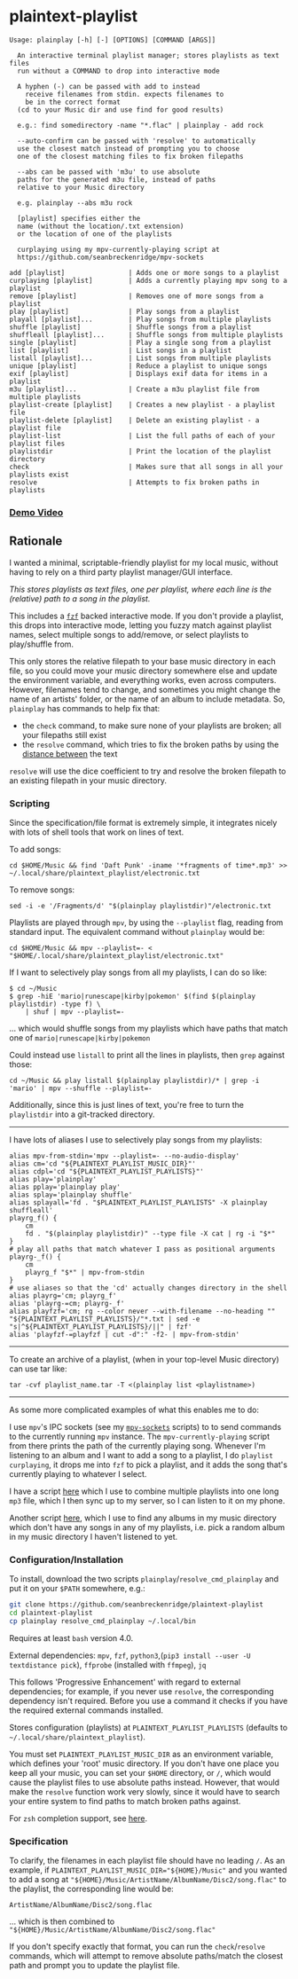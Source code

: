 # plaintext-playlist

```
Usage: plainplay [-h] [-] [OPTIONS] [COMMAND [ARGS]]

  An interactive terminal playlist manager; stores playlists as text files
  run without a COMMAND to drop into interactive mode

  A hyphen (-) can be passed with add to instead
	receive filenames from stdin. expects filenames to
	be in the correct format
  (cd to your Music dir and use find for good results)

  e.g.: find somedirectory -name "*.flac" | plainplay - add rock

  --auto-confirm can be passed with 'resolve' to automatically
  use the closest match instead of prompting you to choose
  one of the closest matching files to fix broken filepaths

  --abs can be passed with 'm3u' to use absolute
  paths for the generated m3u file, instead of paths
  relative to your Music directory

  e.g. plainplay --abs m3u rock

  [playlist] specifies either the
  name (without the location/.txt extension)
  or the location of one of the playlists

  curplaying using my mpv-currently-playing script at
  https://github.com/seanbreckenridge/mpv-sockets

add [playlist]                | Adds one or more songs to a playlist
curplaying [playlist]         | Adds a currently playing mpv song to a playlist
remove [playlist]             | Removes one of more songs from a playlist
play [playlist]               | Play songs from a playlist
playall [playlist]...         | Play songs from multiple playlists
shuffle [playlist]            | Shuffle songs from a playlist
shuffleall [playlist]...      | Shuffle songs from multiple playlists
single [playlist]             | Play a single song from a playlist
list [playlist]               | List songs in a playlist
listall [playlist]...         | List songs from multiple playlists
unique [playlist]             | Reduce a playlist to unique songs
exif [playlist]               | Displays exif data for items in a playlist
m3u [playlist]...             | Create a m3u playlist file from multiple playlists
playlist-create [playlist]    | Creates a new playlist - a playlist file
playlist-delete [playlist]    | Delete an existing playlist - a playlist file
playlist-list                 | List the full paths of each of your playlist files
playlistdir                   | Print the location of the playlist directory
check                         | Makes sure that all songs in all your playlists exist
resolve                       | Attempts to fix broken paths in playlists
```

### [Demo Video](https://sean.fish/p/plainplay_demo.mp4)

## Rationale

I wanted a minimal, scriptable-friendly playlist for my local music, without having to rely on a third party playlist manager/GUI interface.

_This stores playlists as text files, one per playlist, where each line is the (relative) path to a song in the playlist._

This includes a [`fzf`](https://github.com/junegunn/fzf) backed interactive mode. If you don't provide a playlist, this drops into interactive mode, letting you fuzzy match against playlist names, select multiple songs to add/remove, or select playlists to play/shuffle from.

This only stores the relative filepath to your base music directory in each file, so you could move your music directory somewhere else and update the environment variable, and everything works, even across computers. However, filenames tend to change, and sometimes you might change the name of an artists' folder, or the name of an album to include metadata. So, `plainplay` has commands to help fix that:

- the `check` command, to make sure none of your playlists are broken; all your filepaths still exist
- the `resolve` command, which tries to fix the broken paths by using the [distance between](https://github.com/life4/textdistance) the text

`resolve` will use the dice coefficient to try and resolve the broken filepath to an existing filepath in your music directory.

### Scripting

Since the specification/file format is extremely simple, it integrates nicely with lots of shell tools that work on lines of text.

To add songs:

`cd $HOME/Music && find 'Daft Punk' -iname '*fragments of time*.mp3' >> ~/.local/share/plaintext_playlist/electronic.txt`

To remove songs:

`sed -i -e '/Fragments/d' "$(plainplay playlistdir)"/electronic.txt`

Playlists are played through `mpv`, by using the `--playlist` flag, reading from standard input. The equivalent command without `plainplay` would be:

`cd $HOME/Music && mpv --playlist=- < "$HOME/.local/share/plaintext_playlist/electronic.txt"`

If I want to selectively play songs from all my playlists, I can do so like:

```
$ cd ~/Music
$ grep -hiE 'mario|runescape|kirby|pokemon' $(find $(plainplay playlistdir) -type f) \
	| shuf | mpv --playlist=-
```

... which would shuffle songs from my playlists which have paths that match one of `mario|runescape|kirby|pokemon`

Could instead use `listall` to print all the lines in playlists, then `grep` against those:

```
cd ~/Music && play listall $(plainplay playlistdir)/* | grep -i 'mario' | mpv --shuffle --playlist=-
```

Additionally, since this is just lines of text, you're free to turn the `playlistdir` into a git-tracked directory.

---

I have lots of aliases I use to selectively play songs from my playlists:

```
alias mpv-from-stdin='mpv --playlist=- --no-audio-display'
alias cm='cd "${PLAINTEXT_PLAYLIST_MUSIC_DIR}"'
alias cdpl='cd "${PLAINTEXT_PLAYLIST_PLAYLISTS}"'
alias play='plainplay'
alias pplay='plainplay play'
alias splay='plainplay shuffle'
alias splayall='fd . "$PLAINTEXT_PLAYLIST_PLAYLISTS" -X plainplay shuffleall'
playrg_f() {
	cm
	fd . "$(plainplay playlistdir)" --type file -X cat | rg -i "$*"
}
# play all paths that match whatever I pass as positional arguments
playrg-_f() {
	cm
	playrg_f "$*" | mpv-from-stdin
}
# use aliases so that the 'cd' actually changes directory in the shell
alias playrg='cm; playrg_f'
alias 'playrg-=cm; playrg-_f'
alias playfzf='cm; rg --color never --with-filename --no-heading "" "${PLAINTEXT_PLAYLIST_PLAYLISTS}/"*.txt | sed -e "s|^${PLAINTEXT_PLAYLIST_PLAYLISTS}/||" | fzf'
alias 'playfzf-=playfzf | cut -d":" -f2- | mpv-from-stdin'
```

---

To create an archive of a playlist, (when in your top-level Music directory) can use tar like:

`tar -cvf playlist_name.tar -T <(plainplay list <playlistname>)`

---

As some more complicated examples of what this enables me to do:

I use `mpv`'s IPC sockets (see my [`mpv-sockets`](https://github.com/seanbreckenridge/mpv-sockets) scripts) to to send commands to the currently running `mpv` instance. The `mpv-currently-playing` script from there prints the path of the currently playing song. Whenever I'm listening to an album and I want to add a song to a playlist, I do `playlist curplaying`, it drops me into `fzf` to pick a playlist, and it adds the song that's currently playing to whatever I select.

I have a script [here](https://github.com/seanbreckenridge/vps/blob/master/playlist) which I use to combine multiple playlists into one long `mp3` file, which I then sync up to my server, so I can listen to it on my phone.

Another script [here](https://gist.github.com/seanbreckenridge/8ec7da1c81cf3741396b29af5f7253b7), which I use to find any albums in my music directory which don't have any songs in any of my playlists, i.e. pick a random album in my music directory I haven't listened to yet.

### Configuration/Installation

To install, download the two scripts `plainplay`/`resolve_cmd_plainplay` and put it on your `$PATH` somewhere, e.g.:

```sh
git clone https://github.com/seanbreckenridge/plaintext-playlist
cd plaintext-playlist
cp plainplay resolve_cmd_plainplay ~/.local/bin
```

Requires at least `bash` version 4.0.

External dependencies: `mpv`, `fzf`, `python3`,(`pip3 install --user -U textdistance pick`), `ffprobe` (installed with `ffmpeg`), `jq`

This follows 'Progressive Enhancement' with regard to external dependencies; for example, if you never use `resolve`, the corresponding dependency isn't required. Before you use a command it checks if you have the required external commands installed.

Stores configuration (playlists) at `PLAINTEXT_PLAYLIST_PLAYLISTS` (defaults to `~/.local/share/plaintext_playlist`).

You must set `PLAINTEXT_PLAYLIST_MUSIC_DIR` as an environment variable, which defines your 'root' music directory. If you don't have one place you keep all your music, you can set your `$HOME` directory, or `/`, which would cause the playlist files to use absolute paths instead. However, that would make the `resolve` function work very slowly, since it would have to search your entire system to find paths to match broken paths against.

For `zsh` completion support, see [here](https://sean.fish/d/_plainplay).

### Specification

To clarify, the filenames in each playlist file should have no leading `/`. As an example, if `PLAINTEXT_PLAYLIST_MUSIC_DIR="${HOME}/Music"` and you wanted to add a song at `"${HOME}/Music/ArtistName/AlbumName/Disc2/song.flac"` to the playlist, the corresponding line would be:

```
ArtistName/AlbumName/Disc2/song.flac
```

... which is then combined to `"${HOME}/Music/ArtistName/AlbumName/Disc2/song.flac"`

If you don't specify exactly that format, you can run the `check`/`resolve` commands, which will attempt to remove absolute paths/match the closest path and prompt you to update the playlist file.
